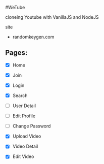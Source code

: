 #WeTube

cloneing Youtube with VanillaJS and NodeJS

site
- randomkeygen.com

## Pages:

- [x] Home
- [x] Join
- [x] Login
- [x] Search
- [ ] User Detail
- [ ] Edit Profile
- [ ] Change Password
- [x] Upload Video
- [x] Video Detail
- [x] Edit Video

